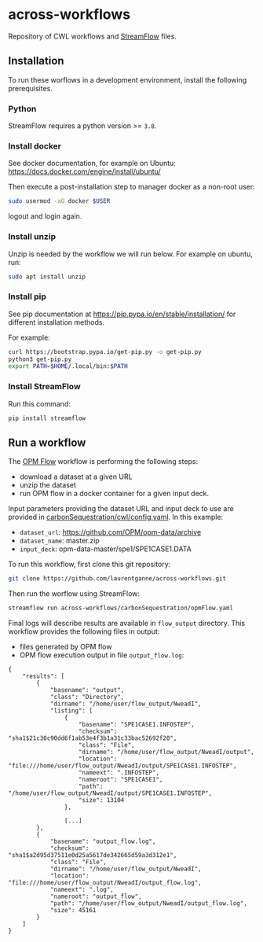 # across-workflows

Repository of CWL workflows and [StreamFlow](https://streamflow.di.unito.it/) files.

## Installation

To run these worflows in a development environment, install the following prerequisites.

### Python

StreamFlow requires a python version >= `3.8`.

### Install docker

See docker documentation, for example on Ubuntu: https://docs.docker.com/engine/install/ubuntu/

Then execute a post-installation step to manager docker as a non-root user:
```bash
sudo usermod -aG docker $USER
```
logout and login again.

### Install unzip

Unzip is needed by the workflow we will run below. For example on ubuntu, run:

```bash
sudo apt install unzip
````

### Install pip

See pip documentation at https://pip.pypa.io/en/stable/installation/ for different installation methods.

For example:

```bash
curl https://bootstrap.pypa.io/get-pip.py -o get-pip.py
python3 get-pip.py
export PATH=$HOME/.local/bin:$PATH
````

### Install StreamFlow

Run this command:

```bash
pip install streamflow
```

## Run a workflow

The [OPM Flow](https://opm-project.org/?page_id=19) workflow is performing the following steps:
* download a dataset at a given URL
* unzip the dataset
* run OPM flow in a docker container for a given input deck.

Input parameters providing the dataset URL and input deck to use are provided in [carbonSequestration/cwl/config.yaml](carbonSequestration/cwl/config.yaml).
In this example:
* `dataset_url`: https://github.com/OPM/opm-data/archive
* `dataset_name`: master.zip
* `input_deck`: opm-data-master/spe1/SPE1CASE1.DATA


To run this workflow, first clone this git repository:

```bash
git clone https://github.com/laurentganne/across-workflows.git
```

Then run the worflow using StreamFlow:

```bash
streamflow run across-workflows/carbonSequestration/opmFlow.yaml
```

Final logs will describe results are available in `flow_output` directory.
This workflow provides the following files in output:
* files generated by OPM flow
* OPM flow execution output in file `output_flow.log`:

```
{
    "results": [
        {
            "basename": "output",
            "class": "Directory",
            "dirname": "/home/user/flow_output/NweadI",
            "listing": [
                {
                    "basename": "SPE1CASE1.INFOSTEP",
                    "checksum": "sha1$21c30c90dd6f1ab53e4f3b1a31c33bac52692f20",
                    "class": "File",
                    "dirname": "/home/user/flow_output/NweadI/output",
                    "location": "file:///home/user/flow_output/NweadI/output/SPE1CASE1.INFOSTEP",
                    "nameext": ".INFOSTEP",
                    "nameroot": "SPE1CASE1",
                    "path": "/home/user/flow_output/NweadI/output/SPE1CASE1.INFOSTEP",
                    "size": 13104
                },

                [...]
        },
        {
            "basename": "output_flow.log",
            "checksum": "sha1$a2d95d37511e0d25a5617de342665d59a3d312e1",
            "class": "File",
            "dirname": "/home/user/flow_output/NweadI",
            "location": "file:///home/user/flow_output/NweadI/output_flow.log",
            "nameext": ".log",
            "nameroot": "output_flow",
            "path": "/home/user/flow_output/NweadI/output_flow.log",
            "size": 45161
        }
    ]
}
```
